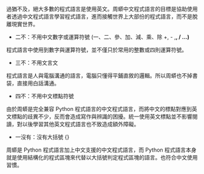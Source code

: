 過猶不及，絕大多數的程式語言是使用英文。周蟒中文程式語言的目標是協助使用者透過中文程式語言學習程式語言，進而接觸世界上大部份的程式語言，而不是脫離現實世界。

  * 二不：不用中文數字或運算符號 (一、二、參、加、減、乘、除 +, - ,**, / ...)**

程式語言中使用到數字與運算符號，並不僅只於常用的整數或四則運算符號。

  * 三不：不用文言文

程式語言是人與電腦溝通的語言，電腦只懂得平鋪直敘的邏輯。所以周蟒也不掉書袋，直接用白話溝通。

  * 四不：不用中文標點符號

由於周蟒是完全兼容 Python 程式語言的中文程式語言，而將中文的標點對應到英文標點的歧異不少，反而會造成寫作與辨識的困擾。統一使用英文標點並不影響閱讀，對以後學習其他英文程式語言也不致造成額外障礙。

  * 一沒有：沒有大括號 {}

周蟒是 Python 程式語言加上中文支援的中文程式語言，而 Python 程式語言本身就是使用結構化的程式區塊來代替以大括號判定程式區塊的語言。也符合中文使用習慣。
